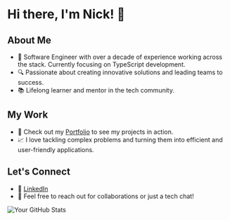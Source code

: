 # Hi there, I'm Nick! 👋

## About Me
- 🌟 Software Engineer with over a decade of experience working across the stack.  Currently focusing on TypeScript development.
- 🔍 Passionate about creating innovative solutions and leading teams to success.
- 📚 Lifelong learner and mentor in the tech community.

## My Work
- 🚀 Check out my [Portfolio](maassel.dev) to see my projects in action.
- 📈 I love tackling complex problems and turning them into efficient and user-friendly applications.

## Let's Connect
- 💼 [LinkedIn](https://www.linkedin.com/in/nick-maassel/)
- 📧 Feel free to reach out for collaborations or just a tech chat!

![Your GitHub Stats](https://github-readme-stats.vercel.app/api?username=your-username&show_icons=true)

